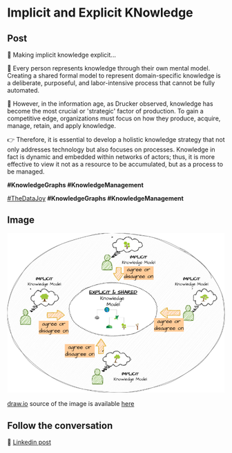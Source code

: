 # Implicit and Explicit KNowledge

## Post

💫 Making implicit knowledge explicit...

🧠 Every person represents knowledge through their own mental model. Creating a shared formal model to represent domain-specific knowledge is a deliberate, purposeful, and labor-intensive process that cannot be fully automated.

🎯 However, in the information age, as Drucker observed, knowledge has become the most crucial or 'strategic' factor of production. To gain a competitive edge, organizations must focus on how they produce, acquire, manage, retain, and apply knowledge.

👉 Therefore, it is essential to develop a holistic knowledge strategy that not only addresses technology but also focuses on processes. Knowledge in fact is dynamic and embedded within networks of actors; thus, it is more effective to view it not as a resource to be accumulated, but as a process to be managed.

**#KnowledgeGraphs #KnowledgeManagement**

[#TheDataJoy](https://www.linkedin.com/feed/hashtag/?keywords=thedatajoy) **#KnowledgeGraphs #KnowledgeManagement**

## Image

![2024-P019-composability.png](/images/2024/2024-P043-Implicit-explicit-knowledge.png)

[draw.io](https://app.diagrams.net/) source of the image is available [here](/images/2024/2024.drawio) 

## Follow the conversation

🔵 [Linkedin post](https://www.linkedin.com/posts/andreagioia_thedatajoy-knowledgegraphs-knowledgemanagement-activity-7233506664526561280--wf7)

